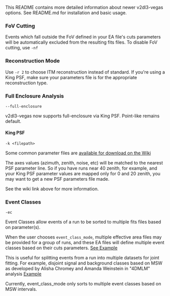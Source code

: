 This README contains more detailed information about newer v2dl3-vegas options. See README.md for installation and basic usage.

### FoV Cutting

Events which fall outside the FoV defined in your EA file's cuts parameters will be automatically excluded from the resulting fits files. To disable FoV cutting, use `-nf`

### Reconstruction Mode

Use `-r 2` to choose ITM reconstruction instead of standard. If you're using a King PSF, make sure your parameters file is for the appropriate reconstruction type.

### Full Enclosure Analysis
`--full-enclosure`

v2dl3-vegas now supports full-enclosure via King PSF. Point-like remains default.

#### King PSF
`-k <filepath>`

Some common parameter files are [available for download on the Wiki](https://veritas.sao.arizona.edu/wiki/V2dl3-vegas_dev_notes#King_PSF_Parameters_Files)

The axes values (azimuth, zenith, noise, etc) will be matched to the nearest PSF parameter line. So if you have runs near 40 zenith, for example, and your King PSF parameter values are mapped only for 0 and 20 zenith, you may want to get a new PSF parameters file made.

See the wiki link above for more information.

### Event Classes
`-ec`

Event Classes allow events of a run to be sorted to multiple fits files based on parameter(s).

When the user chooses `event_class_mode`, multiple effective area files may be provided for a group of runs, and these EA files will define multiple event classes based on their cuts parameters. [See Example](https://veritas.sao.arizona.edu/wiki/V2dl3-vegas_dev_notes#Event_Classes)

This is useful for splitting events from a run into multiple datasets for joint fitting. For example, disjoint signal and background classes based on MSW as developed by Alisha Chromey and Amanda Weinstein in "4DMLM" analysis [Example](https://github.com/VERITAS-Observatory/4DMLM-Analysis/blob/main/notebooks/crab-115-runs/JointCrab3DAnalysis2Events.ipynb)

Currently, event_class_mode only sorts to multiple event classes based on MSW intervals.
